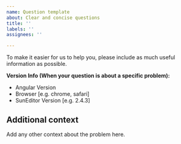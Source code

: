 ```yaml
---
name: Question template
about: Clear and concise questions
title: ''
labels: ''
assignees: ''

---
```


To make it easier for us to help you, please include as much useful information as possible.

**Version Info (When your question is about a specific problem):**
 - Angular Version
 - Browser [e.g. chrome, safari]
 - SunEditor Version [e.g. 2.4.3]

## Additional context
Add any other context about the problem here.

